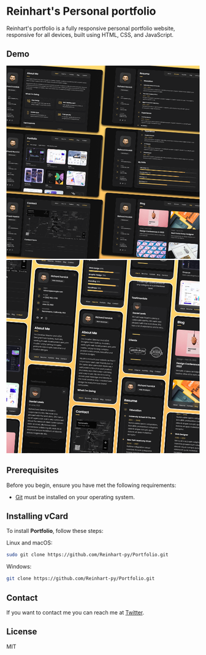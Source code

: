 # Reinhart's  Personal portfolio


Reinhart's portfolio is a fully responsive personal portfolio website, responsive for all devices, built using HTML, CSS, and JavaScript.

## Demo

![vCard Desktop Demo](./website-demo-image/desktop.png "Desktop Demo")
![vCard Mobile Demo](./website-demo-image/mobile.png "Mobile Demo")

## Prerequisites

Before you begin, ensure you have met the following requirements:

* [Git](https://git-scm.com/downloads "Download Git") must be installed on your operating system.

## Installing vCard

To install **Portfolio**, follow these steps:

Linux and macOS:

```bash
sudo git clone https://github.com/Reinhart-py/Portfolio.git
```

Windows:

```bash
git clone https://github.com/Reinhart-py/Portfolio.git
```

## Contact

If you want to contact me you can reach me at [Twitter](https://x.com/reinhart_py).

## License

MIT

